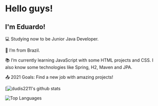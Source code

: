 # Hello guys! 

## I'm Eduardo!

:computer: Studying now to be Junior Java Developer.

:house_with_garden: I’m from Brazil.

:books: I’m currently learning JavaScript with some HTML projects and CSS. I also know some technologies like Spring, H2, Maven and JPA.

:outbox_tray: 2021 Goals: Find a new job with amazing projects!

[![dudis2211's github stats](https://github-readme-stats.vercel.app/api?username=dudis2211&show_icons=true&theme=midnight-purple&include_all_commits=true&count_private=true)

![Top Languages](https://github-readme-stats.vercel.app/api/top-langs/?username=dudis2211&theme=midnight-purple)
